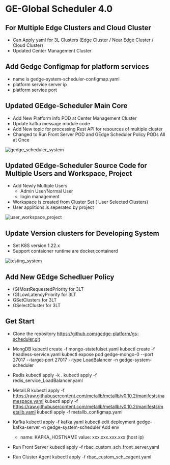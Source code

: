 # GE-Global Scheduler 4.0

## For Multiple Edge Clusters and Cloud Cluster

- Can Apply yaml for 3L Clusters (Edge Cluster / Near Edge Cluster / Cloud Cluster)  
- Updated Center Management Cluster

## Add Gedge Configmap for platform services 

- name is gedge-system-scheduler-configmap.yaml 
- platform service server ip
- platform service port

## Updated GEdge-Scheduler Main Core  

- Add New Platform info POD at Center Management Cluster
- Update kafka message module code
- Add New topic for processing Rest API for resources of multiple cluster    
- Changed to Run Front Server POD and GEdge Scheduler Policy PODs All at Once

![gedge_scheduler_system](./assets/gedge_scheduler_system.png)


## Updated GEdge-Scheduler Source Code for Multiple Users and Workspace, Project 

- Add Newly Multiple Users
  * Admin User/Normal User
  * login management 
- Workspace is created from Cluster Set ( User Selected Clusters)
- User applitions is seperated by project    

![user_workspace_project](./assets/user_workspace_project.png)

## Update Version clusters for Developing System  
- Set K8S version 1.22.x
- Support contaioner runtime are docker,containerd

![testing_system](./assets/testing_system.png)

## Add New GEdge Schedluer Policy 

- (G)MostRequestedPriority for 3LT 
- (G)LowLatencyPriority for 3LT
- GSetClusters for 3LT
- GSelectCluster for 3LT

## Get Start
- Clone the repository
  https://github.com/gedge-platform/gs-scheduler.git
- MongDB
  kubectl create -f mongo-statefulset.yaml
  kubectl create -f headless-service.yaml
  kubectl expose pod gedge-mongo-0 --port 27017 --target-port 27017 --type LoadBalancer -n gedge-system-scheduler

- Redis 
  kubectl apply -k .
  kubectl apply -f redis_service_LoadBalancer.yaml

- MetalLB
  kubectl apply -f https://raw.githubusercontent.com/metallb/metallb/v0.10.2/manifests/namespace.yaml
  kubectl apply -f https://raw.githubusercontent.com/metallb/metallb/v0.10.2/manifests/metallb.yaml
  kubectl apply -f metallb_configmap.yaml

- Kafka
  kubectl apply -f kafka.yaml
  kubectl edit deployment gedge-kafka-server -n gedge-system-scheduler
  Add env 
    - name: KAFKA_HOSTNAME
      value: xxx.xxx.xxx.xxx (host ip)
- Run Front Server
  kubectl apply -f rbac_custom_sch_front_server.yaml
- Run Cluster Agent
  kubectl apply -f rbac_custom_sch_cagent.yaml
  
  
